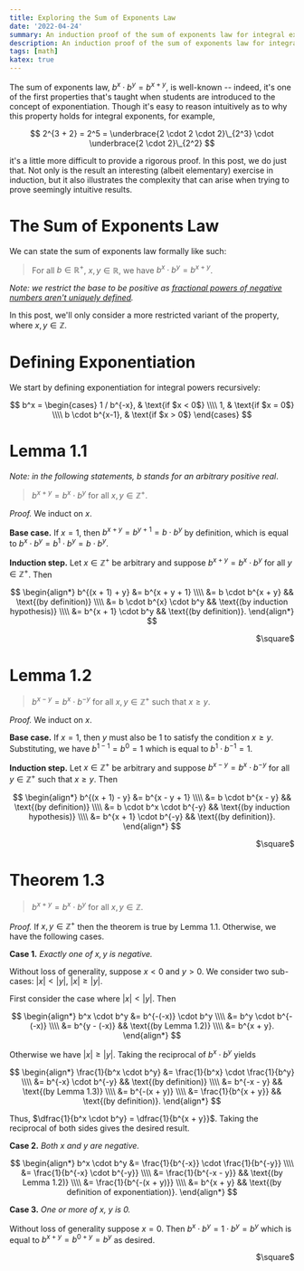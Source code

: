 ```yaml
---
title: Exploring the Sum of Exponents Law
date: '2022-04-24'
summary: An induction proof of the sum of exponents law for integral exponents, b^x × b^y = b^(x + y).
description: An induction proof of the sum of exponents law for integral exponents, b^x × b^y = b^(x + y).
tags: [math]
katex: true
---
```


The sum of exponents law, $b^x \cdot b^y = b^{x+y}$, is well-known -- indeed,
it's one of the first properties that's taught when students are introduced to
the concept of exponentiation. Though it's easy to reason intuitively as to why
this property holds for integral exponents, for example,

$$
2^{3 + 2} = 2^5 = \underbrace{2 \cdot 2 \cdot 2}\_{2^3} \cdot \underbrace{2 \cdot 2}\_{2^2}
$$

it's a little more difficult to provide a rigorous proof. In this post, we do
just that. Not only is the result an interesting (albeit elementary) exercise in
induction, but it also illustrates the complexity that can arise when trying to
prove seemingly intuitive results.

# The Sum of Exponents Law

We can state the sum of exponents law formally like such:

> For all $b \in \mathbb{R^+}$, $x, y \in \mathbb{R}$, we have $b^x \cdot b^y = b^{x + y}$.

_Note: we restrict the base to be positive as [fractional powers of negative numbers aren't uniquely defined](https://math.stackexchange.com/questions/3219025/why-22-5-isnt-equal-to-2251-10)._

In this post, we'll only consider a more restricted variant of the property,
where $x, y \in \mathbb{Z}$.

# Defining Exponentiation

We start by defining exponentiation for integral powers recursively:

$$
b^x =
    \begin{cases}
        1 / b^{-x}, & \text{if $x < 0$} \\\\
        1, & \text{if $x = 0$} \\\\
        b \cdot b^{x-1}, & \text{if $x > 0$}
    \end{cases}
$$

# Lemma 1.1

_Note: in the following statements, $b$ stands for an arbitrary positive real_.

> $b^{x + y} = b^x \cdot b^y$ for all $x, y \in \mathbb{Z^+}$.

_Proof._ We induct on $x$.

**Base case.** If $x = 1$, then $b^{x + y} = b^{y + 1} = b \cdot b^y$ by
definition, which is equal to $b^x \cdot b^y = b^1 \cdot b^y = b \cdot b^y$.

**Induction step.** Let $x \in \mathbb{Z^+}$ be arbitrary and suppose $b^{x + y}
= b^x \cdot b^y$ for all $y \in \mathbb{Z^+}$. Then

$$
\begin{align*}
	b^{(x + 1) + y} &= b^{x + y + 1} \\\\
		&= b \cdot b^{x + y} && \text{(by definition)} \\\\
		&= b \cdot b^{x} \cdot b^y && \text{(by induction hypothesis)} \\\\
		&= b^{x + 1} \cdot b^y && \text{(by definition)}.
\end{align*}
$$

<div align="right">$\square$</div>

# Lemma 1.2

> $b^{x - y} = b^x \cdot b^{-y}$ for all $x, y \in \mathbb{Z^+}$ such that $x
> \geq y$.

_Proof._ We induct on $x$.

**Base case.** If $x = 1$, then $y$ must also be $1$ to satisfy the condition
$x \geq y$. Substituting, we have $b^{1 - 1} = b^0 = 1$ which is equal to
$b^1 \cdot b^{-1} = 1$.

**Induction step.** Let $x \in \mathbb{Z^+}$ be arbitrary and suppose $b^{x - y}
= b^x \cdot b^{-y}$ for all $y \in \mathbb{Z^+}$ such that $x \geq y$. Then

$$
\begin{align*}
	b^{(x + 1) - y} &= b^{x - y + 1} \\\\
	&= b \cdot b^{x - y} && \text{(by definition)} \\\\
	&= b \cdot b^x \cdot b^{-y} && \text{(by induction hypothesis)} \\\\
	&= b^{x + 1} \cdot b^{-y} && \text{(by definition)}.
\end{align*}
$$

<div align="right">$\square$</div>

# Theorem 1.3

> $b^{x + y} = b^x \cdot b^y$ for all $x, y \in \mathbb{Z}.$

_Proof._ If $x, y \in \mathbb{Z^+}$ then the theorem is true by Lemma 1.1.
Otherwise, we have the following cases.

**Case 1.** _Exactly one of $x, y$ is negative._

Without loss of generality, suppose $x < 0$ and $y > 0$. We consider two
sub-cases: $|x| < |y|$, $|x| \geq |y|$.

First consider the case where $|x| < |y|$. Then

$$
\begin{align*}
b^x \cdot b^y &= b^{-(-x)} \cdot b^y \\\\
	&= b^y \cdot b^{-(-x)} \\\\
	&= b^{y - (-x)} && \text{(by Lemma 1.2)} \\\\
	&= b^{x + y}.
\end{align*}
$$

Otherwise we have $|x| \geq |y|$. Taking the reciprocal of $b^x \cdot b^y$ yields

$$
\begin{align*}
\frac{1}{b^x \cdot b^y} &= \frac{1}{b^x} \cdot \frac{1}{b^y} \\\\
	&= b^{-x} \cdot b^{-y} && \text{(by definition)} \\\\
	&= b^{-x - y} && \text{(by Lemma 1.3)} \\\\
	&= b^{-(x + y)} \\\\
	&= \frac{1}{b^{x + y}} && \text{(by definition)}.
\end{align*}
$$

Thus, $\dfrac{1}{b^x \cdot b^y} = \dfrac{1}{b^{x + y}}$. Taking the reciprocal
of both sides gives the desired result.

**Case 2.** _Both $x$ and $y$ are negative._

$$
\begin{align*}
b^x \cdot b^y &= \frac{1}{b^{-x}} \cdot \frac{1}{b^{-y}} \\\\
    &= \frac{1}{b^{-x} \cdot b^{-y}} \\\\
    &= \frac{1}{b^{-x - y}} && \text{(by Lemma 1.2)} \\\\
	&= \frac{1}{b^{-(x + y)}} \\\\
    &= b^{x + y} && \text{(by definition of exponentiation)}.
\end{align*}
$$

**Case 3.** _One or more of $x$, $y$ is 0._

Without loss of generality suppose $x = 0$. Then $b^x \cdot b^y = 1 \cdot b^y =
b^y$ which is equal to $b^{x + y} = b^{0 + y} = b^y$ as desired.

<div align="right">$\square$</div>
